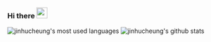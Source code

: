 ### Hi there <img src="https://media.giphy.com/media/hvRJCLFzcasrR4ia7z/giphy.gif" width="25px">

<!--
**jinhucheung/jinhucheung** is a ✨ _special_ ✨ repository because its `README.md` (this file) appears on your GitHub profile.

Here are some ideas to get you started:

- 🔭 I’m currently working on ...
- 🌱 I’m currently learning ...
- 👯 I’m looking to collaborate on ...
- 🤔 I’m looking for help with ...
- 💬 Ask me about ...
- 📫 How to reach me: ...
- 😄 Pronouns: ...
- ⚡ Fun fact: ...
-->

![jinhucheung's most used languages](https://github-readme-stats.vercel.app/api/top-langs?username=jinhucheung&layout=compact&langs_count=8&hide_title=true&hide_border=true&bg_color=00000000&text_color=949CA5)
![jinhucheung's github stats](https://github-readme-stats.vercel.app/api?username=jinhucheung&show_icons=true&count_private=true&hide_title=true&hide_border=true&bg_color=00000000&text_color=949CA5)
